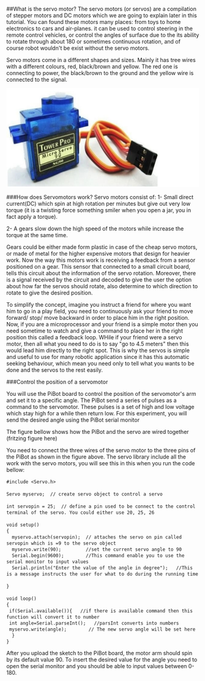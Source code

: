 ##What is the servo motor? 
The servo motors (or servos) are a compilation of stepper motors and DC motors which we are going to explain later in this tutorial. You can found these motors many places: from toys to home electronics to cars and air-planes. it can be used to control steering in the remote control vehicles, or control the angles of surface due to the its ability to rotate through about 180 or sometimes continuous rotation, and of course robot wouldn't be exist without the servo motors. 

Servo motors come in a different shapes and sizes. Mainly it has tree wires with a different colours, red, black/brown and yellow. The red one is connecting to power, the black/brown to the ground and the yellow wire is connected to the signal.

 ![Arduino Tutorials](https://github.com/RaghadHAV/arduino-tutorials/blob/master/Images/servomotors.png)

###How does Servomotors work?
Servo motors consist of:
 1- Small direct current(DC) which spin at high rotation per minutes but give out very low torque (it is a twisting force something smiler when you open a jar, you in fact apply a torque). 

2- A gears slow down the high speed of the motors while increase the torque at the same time.

Gears could be either made form plastic in case of the cheap servo motors, or made of metal for the higher expensive motors that design for heavier work.
Now the way this motors work is receiving a feedback from a sensor positioned on a gear. This sensor that connected to a small circuit board, tells this circuit about the information of the servo rotation. Moreover, there is a signal received by the circuit and decoded to give the user the option about how far the servos should rotate, also determine to which direction to rotate to give the desired position.

To simplify the concept, imagine you instruct a friend for where you want him to go in a play field, you need to continuously ask your friend to move forward/ stop/ move backward in order to place him in the right position. Now, if you are a microprocessor and your friend is a simple motor then you need sometime to watch and give a command to place her in the right position this called a feedback loop. WHile if your friend were a servo motor, then all what you need to do is to say "go to 4.5 meters" then this would lead him directly to the right spot. 
This is why the servos is simple and useful to use for many robotic application since it has this automatic seeking behaviour, which mean you need only to tell what you wants to be done and the servos to the rest easily. 


###Control the position of a servomotor 

You will use the PiBot board to control the position of the servomotor's arm and set it to a specific angle. The PiBot send a series of pulses as a command to the servomotor. These pulses is a set of high and low voltage which stay high for a while then return low. 
For this experiment, you will send the desired angle using the PiBot serial monitor 

The figure bellow shows how the PiBot and the servo are wired together 
(fritzing figure here)

You need to connect the three wires of the servo motor to the three pins of the PiBot as shown in the figure above. 
The servo library include all the work with the servo motors, you will see this in this when you run the code bellow:

```
#include <Servo.h> 

Servo myservo;  // create servo object to control a servo 

int servopin = 25;  // define a pin used to be connect to the control terminal of the servo. You could either use 20, 25, 26 

void setup() 
{ 
  myservo.attach(servopin);  // attaches the servo on pin called servopin which is =9 to the servo object 
  myservo.write(90);         //set the current servo angle to 90
  Serial.begin(9600);        //This command enable you to use the serial monitor to input values
  Serial.println("Enter the value of the angle in degree");   //This is a message instructs the user for what to do during the running time  

} 

void loop() 
{
 if(Serial.available()){   //if there is available command then this function will convert it to number 
 int angle=Serial.parseInt();   //parsInt converts into numbers
 myservo.write(angle);        // The new servo angle will be set here 
  } 
}

```

After you upload the sketch to the PiBot board, the motor arm should spin by its default value 90. To insert the desired value for the angle you need to open the serial monitor and you should be able to input values between 0-180. 
